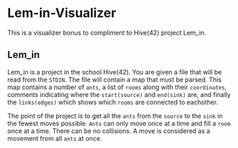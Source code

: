 # Lem-in-Visualizer

This is a visualizer bonus to compliment to Hive(42) project Lem_in.

## Lem_in

Lem_in is a project in the school Hive(42). You are given a file that will be read from the `STDIN`. The file will contain a map that must be parsed. This map contains a number of `ants`, a list of `rooms` along with their `coordinates`, comments indicating where the `start(source)` and `end(sink)` are, and finally the `links(edges)` which shows which `rooms` are connected to eachother.

The point of the project is to get all the `ants` from the `source` to the `sink` in the fewest moves possible. `Ants` can only move once at a time and fill a `room` once at a time. There can be no collisions. A move is considered as a movement from all `ants` at once.

